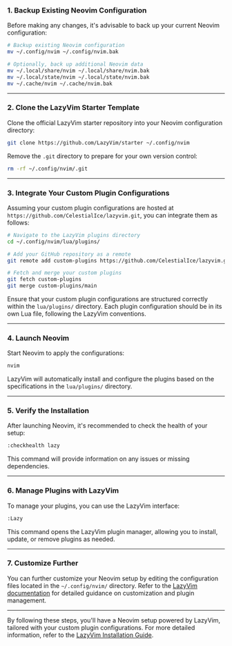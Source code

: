 

### 1. **Backup Existing Neovim Configuration**

Before making any changes, it's advisable to back up your current Neovim configuration:

```sh
# Backup existing Neovim configuration
mv ~/.config/nvim ~/.config/nvim.bak

# Optionally, back up additional Neovim data
mv ~/.local/share/nvim ~/.local/share/nvim.bak
mv ~/.local/state/nvim ~/.local/state/nvim.bak
mv ~/.cache/nvim ~/.cache/nvim.bak
```

---

### 2. **Clone the LazyVim Starter Template**

Clone the official LazyVim starter repository into your Neovim configuration directory:

```sh
git clone https://github.com/LazyVim/starter ~/.config/nvim
```

Remove the `.git` directory to prepare for your own version control:

```sh
rm -rf ~/.config/nvim/.git
```

---

### 3. **Integrate Your Custom Plugin Configurations**

Assuming your custom plugin configurations are hosted at `https://github.com/CelestialIce/lazyvim.git`, you can integrate them as follows:

```sh
# Navigate to the LazyVim plugins directory
cd ~/.config/nvim/lua/plugins/

# Add your GitHub repository as a remote
git remote add custom-plugins https://github.com/CelestialIce/lazyvim.git

# Fetch and merge your custom plugins
git fetch custom-plugins
git merge custom-plugins/main
```

Ensure that your custom plugin configurations are structured correctly within the `lua/plugins/` directory. Each plugin configuration should be in its own Lua file, following the LazyVim conventions.

---

### 4. **Launch Neovim**

Start Neovim to apply the configurations:

```sh
nvim
```

LazyVim will automatically install and configure the plugins based on the specifications in the `lua/plugins/` directory.

---

### 5. **Verify the Installation**

After launching Neovim, it's recommended to check the health of your setup:

```sh
:checkhealth lazy
```

This command will provide information on any issues or missing dependencies.

---

### 6. **Manage Plugins with LazyVim**

To manage your plugins, you can use the LazyVim interface:

```sh
:Lazy
```

This command opens the LazyVim plugin manager, allowing you to install, update, or remove plugins as needed.

---

### 7. **Customize Further**

You can further customize your Neovim setup by editing the configuration files located in the `~/.config/nvim/` directory. Refer to the [LazyVim documentation](https://lazyvim.github.io/) for detailed guidance on customization and plugin management.

---

By following these steps, you'll have a Neovim setup powered by LazyVim, tailored with your custom plugin configurations. For more detailed information, refer to the [LazyVim Installation Guide](https://lazyvim.github.io/installation). 
